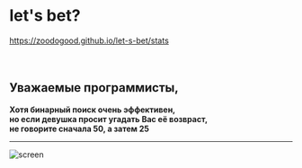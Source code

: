 # let's bet?
https://zoodogood.github.io/let-s-bet/stats
  
  ᅠ
  
## Уважаемые программисты,
**Хотя бинарный поиск очень эффективен,**  
**но если девушка просит угадать Вас её возвраст,**  
**не говорите сначала 50, а затем 25**  
***
![screen](https://user-images.githubusercontent.com/52154209/178424165-8208a8f2-bd67-4645-a6d7-ba1392b6afe0.gif)
